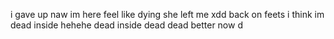 i gave up
naw im here 
feel like dying 
she left me xdd
back on feets
i think im dead inside hehehe
dead inside
dead
dead 
better now
d
